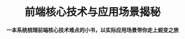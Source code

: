 <h1 align="center">前端核心技术与应用场景揭秘</h1>
<h4 align="center">一本系统梳理前端核心技术难点的小书，以实际应用场景带你走上蜕变之旅</h4>

<!-- ## 希望我的付出能让大家有所收获 也希望我能得到大家的一点小小的认可 :tea: -->

<!-- <p align="center">
  <img :src="http://pot1f5p5j.bkt.clouddn.com/wxpay.png" style="height:200px;margin-top:30px;margin-right:80px">
  <img :src="http://pot1f5p5j.bkt.clouddn.com/alipay.jpg" style="height:200px;margin-top:30px;">
</p> -->
<!-- 只支持https路径的图片 -->

